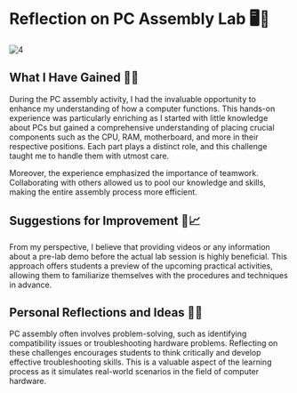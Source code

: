 # Reflection on PC Assembly Lab 🖥️🔧

![4](https://github.com/amierazulaikha/PC-ASSEMBLE/assets/148413070/1960e7dd-0baf-4c91-ab3d-5b90fc47a529)

## What I Have Gained 🧠💡

During the PC assembly activity, I had the invaluable opportunity to enhance my understanding of how a computer functions. This hands-on experience was particularly enriching as I started with little knowledge about PCs but gained a comprehensive understanding of placing crucial components such as the CPU, RAM, motherboard, and more in their respective positions. Each part plays a distinct role, and this challenge taught me to handle them with utmost care.

Moreover, the experience emphasized the importance of teamwork. Collaborating with others allowed us to pool our knowledge and skills, making the entire assembly process more efficient.

## Suggestions for Improvement 🔄📈

From my perspective, I believe that providing videos or any information about a pre-lab demo before the actual lab session is highly beneficial. This approach offers students a preview of the upcoming practical activities, allowing them to familiarize themselves with the procedures and techniques in advance.

## Personal Reflections and Ideas 💭✨

PC assembly often involves problem-solving, such as identifying compatibility issues or troubleshooting hardware problems. Reflecting on these challenges encourages students to think critically and develop effective troubleshooting skills. This is a valuable aspect of the learning process as it simulates real-world scenarios in the field of computer hardware.
